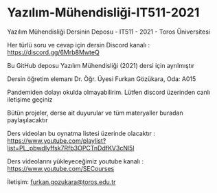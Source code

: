 # Yazılım-Mühendisliği-IT511-2021

Yazılım Mühendisliği Dersinin Deposu - IT511 - 2021 - Toros Üniversitesi

Her türlü soru ve cevap için dersin Discord kanalı : https://discord.gg/6Mrb8MwteQ

Bu GitHub deposu Yazılım Mühendisliği (2021) dersi için ayrılmıştır

Dersin öğretim elemanı Dr. Öğr. Üyesi Furkan Gözükara, Oda: A015

Pandemiden dolayı okulda olmayabilirim. Lütfen discord üzerinden canlı iletişime geçiniz

Bütün projeler, derse ait duyurular ve tüm materyaller buradan paylaşılacaktır

Ders videoları bu oynatma listesi üzerinde olacaktır : https://www.youtube.com/playlist?list=PL_pbwdIyffsk7Rfb3OPCTnDdfKV3cNl5l

Ders videolarını yükleyeceğimiz youtube kanalı : https://www.youtube.com/SECourses

İletişim: furkan.gozukara@toros.edu.tr

